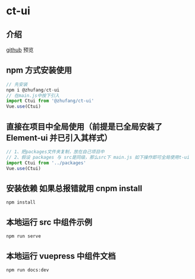 # ct-ui

## 介绍

>

 [github](https://github.com/ffangzhu/ct-ui) 预览

## npm 方式安装使用

```js
// 先安装
npm i @zhufang/ct-ui
// 在main.js中按下引入
import Ctui from '@zhufang/ct-ui'
Vue.use(Ctui)
```

## 直接在项目中全局使用（前提是已全局安装了 Element-ui 并已引入其样式）

```js
// 1、把packages文件夹复制，放在自己项目中
// 2、假设 packages 与 src是同级，那么src下 main.js 如下操作即可全局使用t-ui
import Ctui from '../packages'
Vue.use(Ctui)
```

## 安装依赖 **如果总报错就用 cnpm install**

```shell
npm install

```

## 本地运行 src 中组件示例

```shell
npm run serve
```

## 本地运行 vuepress 中组件文档

```shell
npm run docs:dev

```